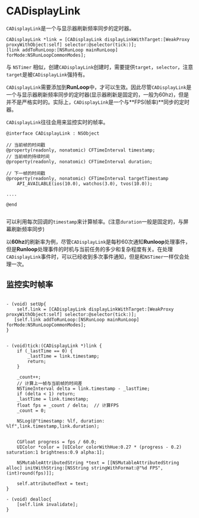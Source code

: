# CADisplayLink 

`CADisplayLink`是一个与显示器刷新频率同步的定时器。

```objc
CADisplayLink *link = [CADisplayLink displayLinkWithTarget:[WeakProxy proxyWithObject:self] selector:@selector(tick:)];
[link addToRunLoop:[NSRunLoop mainRunLoop] forMode:NSRunLoopCommonModes];
```

与 `NSTimer` 相似，创建`CADisplayLink`创建时，需要提供`target`，`selector`，注意`target`是被`CADisplayLink`强持有。

`CADisplayLink`需要添加到**RunLoop**中，才可以生效。因此尽管`CADisplayLink`是一个与显示器刷新频率同步的定时器(显示器刷新是固定的，一般为60hz)，但是并不是严格实时的。实际上，`CADisplayLink`是一个与**FPS(帧率)**同步的定时器。

`CADisplayLink`往往会用来监控实时的帧率。

```objc
@interface CADisplayLink : NSObject

// 当前帧的时间戳
@property(readonly, nonatomic) CFTimeInterval timestamp;
// 当前帧的持续时间
@property(readonly, nonatomic) CFTimeInterval duration;

// 下一帧的时间戳
@property(readonly, nonatomic) CFTimeInterval targetTimestamp
    API_AVAILABLE(ios(10.0), watchos(3.0), tvos(10.0));

....

@end


```

可以利用每次回调的`timestamp`来计算帧率。(注意`duration`一般是固定的，与屏幕刷新频率同步)

以**60hz**的刷新率为例，尽管`CADisplayLink`是每秒60次通知**Runloop**处理事件，但是**Runloop**处理事件的时机与当前任务的多少和复杂程度有关。在处理`CADisplayLink`事件时，可以已经收到多次事件通知，但是和`NSTimer`一样仅会处理一次。


## 监控实时帧率


```objc

- (void) setUp{
    self.link = [CADisplayLink displayLinkWithTarget:[WeakProxy proxyWithObject:self] selector:@selector(tick:)];
   [self.link addToRunLoop:[NSRunLoop mainRunLoop] forMode:NSRunLoopCommonModes];
}


- (void)tick:(CADisplayLink *)link {
    if (_lastTime == 0) {
        _lastTime = link.timestamp;
        return;
    }
    
    _count++;
    // 计算上一帧与当前帧的时间差
    NSTimeInterval delta = link.timestamp - _lastTime;
    if (delta < 1) return;       
    _lastTime = link.timestamp;
    float fps = _count / delta;  // 计算FPS
    _count = 0;
    
    NSLog(@"timestamp: %lf, duration: %lf",link.timestamp,link.duration);
 
    
    CGFloat progress = fps / 60.0;
    UIColor *color = [UIColor colorWithHue:0.27 * (progress - 0.2) saturation:1 brightness:0.9 alpha:1];
    
    NSMutableAttributedString *text = [[NSMutableAttributedString alloc] initWithString:[NSString stringWithFormat:@"%d FPS",(int)round(fps)]];
    
    self.attributedText = text;
}

- (void) dealloc{
    [self.link invalidate];
}

```



